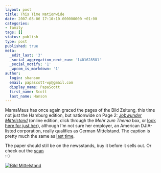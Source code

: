 ```yaml
---
layout: post
title: This Time Nationwide
date: 2007-03-06 17:10:10.000000000 +01:00
categories:
- family
tags: []
status: publish
type: post
published: true
meta:
  _edit_last: '3'
  _social_aggregation_next_run: '1401628581'
  _social_notify: '1'
  _wpcom_is_markdown: '1'
author:
  login: shanson
  email: papascott-wp@gmail.com
  display_name: PapaScott
  first_name: Scott
  last_name: Hanson
---
```

<p>MamaMaus has once again graced the pages of the Bild Zeitung, this time not just the Hamburg edition, but nationwide on Page 2: <a href="http://www.bild.t-online.de/BTO/news/2007/03/06/job-wunder/mittelstand-motor.html"><em>Jobwunder Mittelstand</em></a> (online edition, click through the <em>Mehr zum Thema</em> box, or <a href="http://www.bild.t-online.de/BTO/news/2007/03/06/job-wunder/kt-galerie-jobwunder,templateId=renderInline,rendertext=1489534.html">look here for just her</a>), although I'm not sure her employer, an American DJIA-listed corporation, really qualifies as German Mittelstand. The caption is pretty much the same as <a href="/archives/2006/11/27/bild-hamburg-page-6/">last time</a>.</p>
<p>The paper should still be on the newsstands, buy it before it sells out. Or check out the <a href="http://aycu05.webshots.com/image/10524/2001190113226454148_rs.jpg">scan</a><br />
 :-)</p>
<p><a href="http://aycu05.webshots.com/image/10524/2001190113226454148_rs.jpg"><img src="https://res.cloudinary.com/papascott/image/upload/wordpress/wp-content/uploads/2007/03/bild-mittelstand.jpg" alt="Bild Mittelstand" /></a></p>
